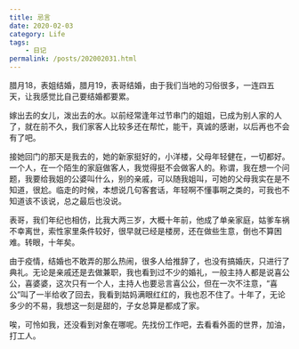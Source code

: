 ```yaml
---
title: 忌言
date: 2020-02-03
category: Life
tags:
    - 日记
permalink: /posts/202002031.html
---
```


腊月18，表姐结婚，腊月19，表哥结婚，由于我们当地的习俗很多，一连四五天，让我感觉比自己要结婚都要累。

嫁出去的女儿，泼出去的水。以前经常逢年过节串门的姐姐，已成为别人家的人了，就在前不久，我们家客人比较多还在帮忙，能干，真诚的感谢，以后再也不会有了吧。

接她回门的那天是我去的，她的新家挺好的，小洋楼，父母年轻健在，一切都好。一个人，在一个陌生的家庭做客人，我觉得挺不会做客人的。称谓，我在想一个问题，我要给我姐的公婆叫什么，别的亲戚，可以随我姐叫，可她的父母我实在是不知道，很尬。临走的时候，本想说几句客套话，年轻啊不懂事啊之类的，可我也不知道该不该说，总之最后也没说。

表哥，我们年纪也相仿，比我大两三岁，大概十年前，他成了单亲家庭，姑爹车祸不幸离世，索性家里条件较好，很早就已经是楼房，还在做些生意，倒也不算困难。转眼，十年矣。

由于疫情，结婚也不敢弄的那么热闹，很多人给推辞了，也没有搞婚庆，只进行了典礼。无论是亲戚还是去做兼职，我也看到过不少的婚礼，一般主持人都是说喜公公，喜婆婆，这次只有一个人，主持人也要忌言喜公公，但在一次不注意，“喜公”叫了一半给收了回去，我看到姑妈满眼红红的，我也忍不住了。十年了，无论多少的不易，我想这一刻是甜的，子女总算是都成了家。

唉，可怜如我，还没看到对象在哪呢。先找份工作吧，去看看外面的世界，加油，打工人。